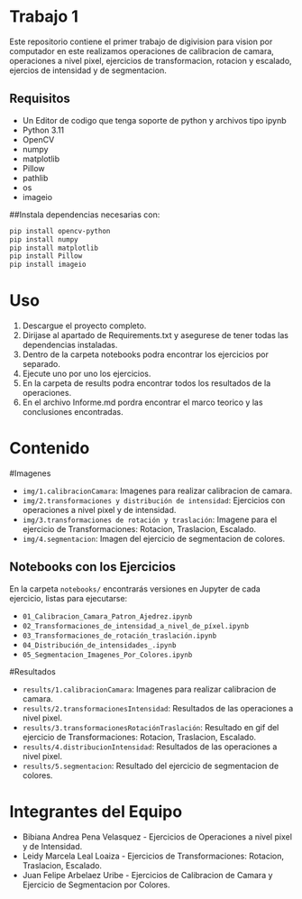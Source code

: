 # Trabajo 1

Este repositorio contiene el primer trabajo de digivision para vision por computador
en este realizamos operaciones de calibracion de camara, operaciones a nivel pixel,
ejercicios de transformacion, rotacion y escalado, ejercios de intensidad y de
segmentacion.

## Requisitos

- Un Editor de codigo que tenga soporte de python y archivos tipo ipynb
- Python 3.11
- OpenCV
- numpy
- matplotlib
- Pillow
- pathlib
- os
- imageio

##Instala dependencias necesarias con:

```bash
pip install opencv-python
pip install numpy
pip install matplotlib
pip install Pillow
pip install imageio
```

# Uso

1. Descargue el proyecto completo.
2. Dirijase al apartado de Requirements.txt y asegurese de tener todas las dependencias instaladas.
3. Dentro de la carpeta notebooks podra encontrar los ejercicios por separado.
4. Ejecute uno por uno los ejercicios.
5. En la carpeta de results podra encontrar todos los resultados de la operaciones.
6. En el archivo Informe.md pordra encontrar el marco teorico y las conclusiones encontradas.

# Contenido

#Imagenes

- `img/1.calibracionCamara`: Imagenes para realizar calibracion de camara.
- `img/2.transformaciones y distribución de intensidad`: Ejercicios con operaciones a nivel pixel y de intensidad.
- `img/3.transformaciones de rotación y traslación`: Imagene para el ejercicio de Transformaciones: Rotacion, Traslacion, Escalado.
- `img/4.segmentacion`: Imagen del ejercicio de segmentacion de colores.

## Notebooks con los Ejercicios

En la carpeta `notebooks/` encontrarás versiones en Jupyter de cada ejercicio, listas para ejecutarse:

- `01_Calibracion_Camara_Patron_Ajedrez.ipynb`
- `02_Transformaciones_de_intensidad_a_nivel_de_píxel.ipynb`
- `03_Transformaciones_de_rotación_traslación.ipynb`
- `04_Distribución_de_intensidades_.ipynb`
- `05_Segmentacion_Imagenes_Por_Colores.ipynb`

#Resultados

- `results/1.calibracionCamara`: Imagenes para realizar calibracion de camara.
- `results/2.transformacionesIntensidad`: Resultados de las operaciones a nivel pixel.
- `results/3.transformacionesRotaciónTraslación`: Resultado en gif del ejercicio de Transformaciones: Rotacion, Traslacion, Escalado.
- `results/4.distribucionIntensidad`: Resultados de las operaciones a nivel pixel.
- `results/5.segmentacion`: Resultado del ejercicio de segmentacion de colores.

# Integrantes del Equipo

- Bibiana Andrea Pena Velasquez - Ejercicios de Operaciones a nivel pixel y de Intensidad.
- Leidy Marcela Leal Loaiza - Ejercicios de Transformaciones: Rotacion, Traslacion, Escalado.
- Juan Felipe Arbelaez Uribe - Ejercicios de Calibracion de Camara y Ejercicio de Segmentacion por Colores.
